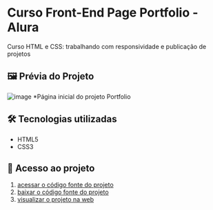 # Curso Front-End Page Portfolio - Alura

Curso HTML e CSS: trabalhando com responsividade e publicação de projetos

## 🖼 Prévia do Projeto

![image](https://github.com/user-attachments/assets/a4cd2cfe-6125-475c-a685-905f6d9e3ee0)
*Página inicial do projeto Portfolio

## 🛠 Tecnologias utilizadas

- HTML5
- CSS3

## 📁 Acesso ao projeto

1. [acessar o código fonte do projeto](https://github.com/viniciusalmeidaalves/curso-front-end-page-portfolio)
2. [baixar o código fonte do projeto](https://github.com/viniciusalmeidaalves/curso-front-end-page-portfolio/archive/refs/heads/main.zip)
3. [visualizar o projeto na web](https://curso-front-end-page-alura-plus.vercel.app/)
